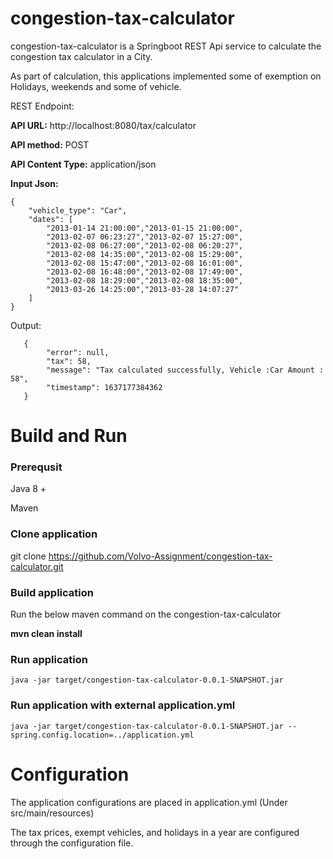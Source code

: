 # congestion-tax-calculator

congestion-tax-calculator is a Springboot REST Api service to calculate the congestion  tax calculator in a City.

As part of calculation, this applications implemented some of exemption on Holidays, weekends and some of vehicle.

REST Endpoint:

**API URL:** http://localhost:8080/tax/calculator

**API method:** POST

**API Content Type:** application/json

**Input Json:** 

    {
        "vehicle_type": "Car",
        "dates": [
            "2013-01-14 21:00:00","2013-01-15 21:00:00",
            "2013-02-07 06:23:27","2013-02-07 15:27:00",
            "2013-02-08 06:27:00","2013-02-08 06:20:27",
            "2013-02-08 14:35:00","2013-02-08 15:29:00",
            "2013-02-08 15:47:00","2013-02-08 16:01:00",
            "2013-02-08 16:48:00","2013-02-08 17:49:00",
            "2013-02-08 18:29:00","2013-02-08 18:35:00",
            "2013-03-26 14:25:00","2013-03-28 14:07:27"
        ]
    }
   Output: 

       {
    		"error": null,
    		"tax": 58,
    		"message": "Tax calculated successfully, Vehicle :Car Amount : 58",
    		"timestamp": 1637177384362
       }

# Build and Run

### Prerequsit

Java 8 +

Maven

### Clone application 
git clone https://github.com/Volvo-Assignment/congestion-tax-calculator.git

### Build application 

Run the below maven command on the congestion-tax-calculator

**mvn clean install**

### Run application

    java -jar target/congestion-tax-calculator-0.0.1-SNAPSHOT.jar

### Run application with external application.yml

    java -jar target/congestion-tax-calculator-0.0.1-SNAPSHOT.jar --spring.config.location=../application.yml

# Configuration
The application configurations are placed in application.yml (Under src/main/resources)

The tax prices, exempt vehicles, and holidays in a year are configured through the configuration file.
